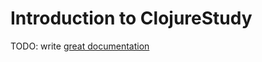 # Introduction to ClojureStudy

TODO: write [great documentation](http://jacobian.org/writing/great-documentation/what-to-write/)
